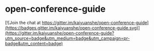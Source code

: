 # open-conference-guide

[![Join the chat at https://gitter.im/kaiyuanshe/open-conference-guide](https://badges.gitter.im/kaiyuanshe/open-conference-guide.svg)](https://gitter.im/kaiyuanshe/open-conference-guide?utm_source=badge&utm_medium=badge&utm_campaign=pr-badge&utm_content=badge)